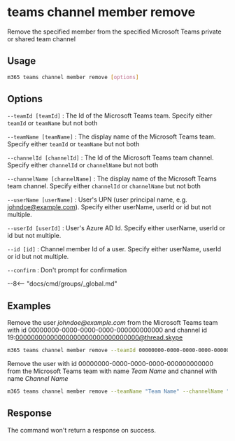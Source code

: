 # teams channel member remove

Remove the specified member from the specified Microsoft Teams private or shared team channel

## Usage

```sh
m365 teams channel member remove [options]
```

## Options

`--teamId [teamId]`
: The Id of the Microsoft Teams team. Specify either `teamId` or `teamName` but not both

`--teamName [teamName]`
: The display name of the Microsoft Teams team. Specify either `teamId` or `teamName` but not both

`--channelId [channelId]`
: The Id of the Microsoft Teams team channel. Specify either `channelId` or `channelName` but not both

`--channelName [channelName]`
: The display name of the Microsoft Teams team channel. Specify either `channelId` or `channelName` but not both

`--userName [userName]`
: User's UPN (user principal name, e.g. johndoe@example.com). Specify either userName, userId or id but not multiple.

`--userId [userId]`
: User's Azure AD Id. Specify either userName, userId or id but not multiple.

`--id [id]`
: Channel member Id of a user. Specify either userName, userId or id but not multiple.

`--confirm`
: Don't prompt for confirmation

--8<-- "docs/cmd/groups/_global.md"

## Examples
  
Remove the user _johndoe@example.com_ from the Microsoft Teams team with id 00000000-0000-0000-0000-000000000000 and channel id 19:00000000000000000000000000000000@thread.skype

```sh
m365 teams channel member remove --teamId 00000000-0000-0000-0000-000000000000 --channelId 19:00000000000000000000000000000000@thread.skype --userName "johndoe@example.com"
```

Remove the user with id 00000000-0000-0000-0000-000000000000 from the Microsoft Teams team with name _Team Name_ and channel with name _Channel Name_

```sh
m365 teams channel member remove --teamName "Team Name" --channelName "Channel Name" --userId 00000000-0000-0000-0000-000000000000
```

## Response

The command won't return a response on success.
